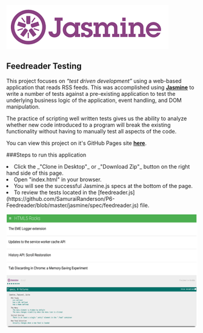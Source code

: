 ![Jasminejs image](https://github.com/SamuraiRanderson/P6-Feedreader/blob/master/jasmine/lib/jasmine-2.1.2/jsamine.png)

## Feedreader Testing 
This project focuses on _“test driven development”_ using a web-based application that reads RSS feeds. This was
accomplished using [**Jasmine**](http://jasmine.github.io/) to write a number of tests against a pre-existing
application to test the underlying business logic of the application, event handling, and DOM
manipulation.

The practice of scripting well written tests gives us the ability to analyze whether new code introduced to a
program will break the existing functionality without having to manually test all aspects of the code.

You can view this project on it's GitHub Pages site [**here**](http://samurairanderson.github.io/P6-Feedreader/#).

###Steps to run this application
<li> Click the _"Clone in Desktop"_ or _"Download Zip"_ button on the right hand side of this page.
<br>
<li> Open "index.html" in your browser.
<li> You will see the successful Jasmine.js specs at the bottom of the page.
<li> To review the tests located in  the [feedreader.js](https://github.com/SamuraiRanderson/P6-Feedreader/blob/master/jasmine/spec/feedreader.js) file.

![Feed Reader Image](images/p6.png)